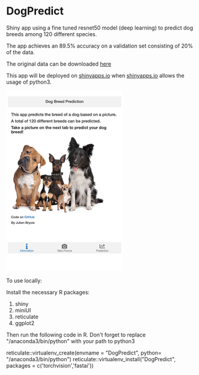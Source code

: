 # DogPredict

Shiny app using a fine tuned resnet50 model (deep learning) to predict dog breeds among 120 different species.

The app achieves an 89.5% accuracy on a validation set consisting of 20% of the data.

The original data can be downloaded [here](http://vision.stanford.edu/aditya86/ImageNetDogs/) 

This app will be deployed on [shinyapps.io](https://www.shinyapps.io) when [shinyapps.io](https://www.shinyapps.io) allows the usage of python3.

![](www/app_gif.gif)

To use locally:

Install the necessary R packages: 
1. shiny
2. miniUI
3. reticulate
4. ggplot2 

Then run the following code in R. Don't forget to replace "/anaconda3/bin/python" with your path to python3 

reticulate::virtualenv_create(envname = "DogPredict", python= "/anaconda3/bin/python")
reticulate::virtualenv_install("DogPredict", packages = c('torchvision','fastai'))